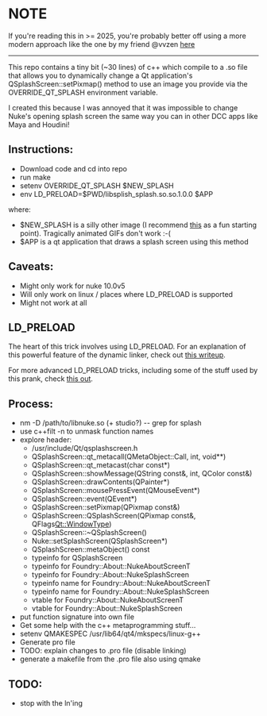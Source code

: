 # NOTE

If you're reading this in >= 2025, you're probably better off using a more modern approach like the one by my friend @vvzen [here](https://valerioviperino.me/hacking-the-splash-screen-of-houdini/)

---

This repo contains a tiny bit (~30 lines) of c++ which compile to a .so file that allows you to dynamically change a Qt application's QSplashScreen::setPixmap() method to use an image you provide via the OVERRIDE_QT_SPLASH environment variable.

I created this because I was annoyed that it was impossible to change Nuke's opening splash screen the same way you can in other DCC apps like Maya and Houdini!

## Instructions:
* Download code and cd into repo
* run make
* setenv OVERRIDE_QT_SPLASH $NEW_SPLASH
* env LD_PRELOAD=$PWD/libsplish_splash.so.so.1.0.0 $APP

where:
* $NEW_SPLASH is a silly other image (I recommend [this](https://guidebookgallery.org/pics/splashes/netscape/4.5-communicator.png) as a fun starting point).  Tragically animated GIFs don't work :-(
* $APP is a qt application that draws a splash screen using this method

## Caveats:
* Might only work for nuke 10.0v5
* Will only work on linux / places where LD_PRELOAD is supported
* Might not work at all

## LD_PRELOAD
The heart of this trick involves using LD_PRELOAD.  For an explanation of this powerful feature of the dynamic linker, check out [this writeup](https://rafalcieslak.wordpress.com/2013/04/02/dynamic-linker-tricks-using-ld_preload-to-cheat-inject-features-and-investigate-programs/).

For more advanced LD_PRELOAD tricks, including some of the stuff used by this prank, check [this out](http://www.goldsborough.me/c/low-level/kernel/2016/08/29/16-48-53-the_-ld_preload-_trick/).

## Process:
* nm -D /path/to/libnuke.so (+ studio?) -- grep for splash
* use c++filt -n to unmask function names
* explore header:
    * /usr/include/Qt/qsplashscreen.h
    * QSplashScreen::qt_metacall(QMetaObject::Call, int, void**)
    * QSplashScreen::qt_metacast(char const*)
    * QSplashScreen::showMessage(QString const&, int, QColor const&)
    * QSplashScreen::drawContents(QPainter*)
    * QSplashScreen::mousePressEvent(QMouseEvent*)
    * QSplashScreen::event(QEvent*)
    * QSplashScreen::setPixmap(QPixmap const&)
    * QSplashScreen::QSplashScreen(QPixmap const&, QFlags<Qt::WindowType>)
    * QSplashScreen::~QSplashScreen()
    * Nuke::setSplashScreen(QSplashScreen*)
    * QSplashScreen::metaObject() const
    * typeinfo for QSplashScreen
    * typeinfo for Foundry::About::NukeAboutScreenT<QSplashScreen>
    * typeinfo for Foundry::About::NukeSplashScreen
    * typeinfo name for Foundry::About::NukeAboutScreenT<QSplashScreen>
    * typeinfo name for Foundry::About::NukeSplashScreen
    * vtable for Foundry::About::NukeAboutScreenT<QSplashScreen>
    * vtable for Foundry::About::NukeSplashScreen
* put function signature into own file
* Get some help with the c++ metaprogramming stuff...
* setenv QMAKESPEC /usr/lib64/qt4/mkspecs/linux-g++
* Generate pro file
* TODO: explain changes to .pro file (disable linking)
* generate a makefile from the .pro file also using qmake

## TODO:
* stop with the ln'ing
